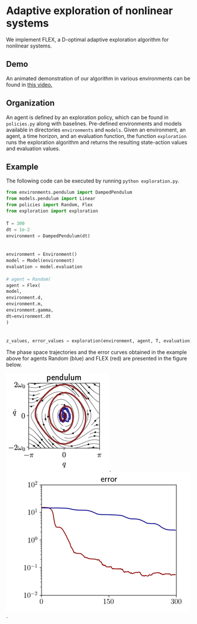 # Adaptive exploration of nonlinear systems


We implement FLEX, a D-optimal adaptive exploration algorithm for nonlinear systems.

## Demo
An animated demonstration of our algorithm in various environments can be found in
[this video.](https://youtu.be/BPD9JQzkraE)

## Organization

An agent is defined by an exploration policy, which can be found in `policies.py` along with baselines. Pre-defined environments and models  available in directories `environments` and `models`. Given an environment, an agent, a time horizon, and an evaluation function, the function `exploration` runs the exploration algorithm and returns the resulting state-action values and evaluation values.


## Example

The following code can be executed by running `python exploration.py`.

```python
from environments.pendulum import DampedPendulum
from models.pendulum import Linear
from policies import Random, Flex
from exploration import exploration

T = 300
dt = 1e-2
environment = DampedPendulum(dt)


environment = Environment()
model = Model(environment)
evaluation = model.evaluation

# agent = Random(
agent = Flex(
model,
environment.d,
environment.m,
environment.gamma,
dt=environment.dt
)


z_values, error_values = exploration(environment, agent, T, evaluation)

```

The phase space trajectories and the error curves obtained in the example above for agents Random (blue) and FLEX (red) are presented in the figure below.

![Trajectories of the example above, for agents Random (blue) and FLEX (red)](demo/trajectories.png).
![Error curves of the example above, for agents Random (blue) and FLEX (red)](demo/error.png).